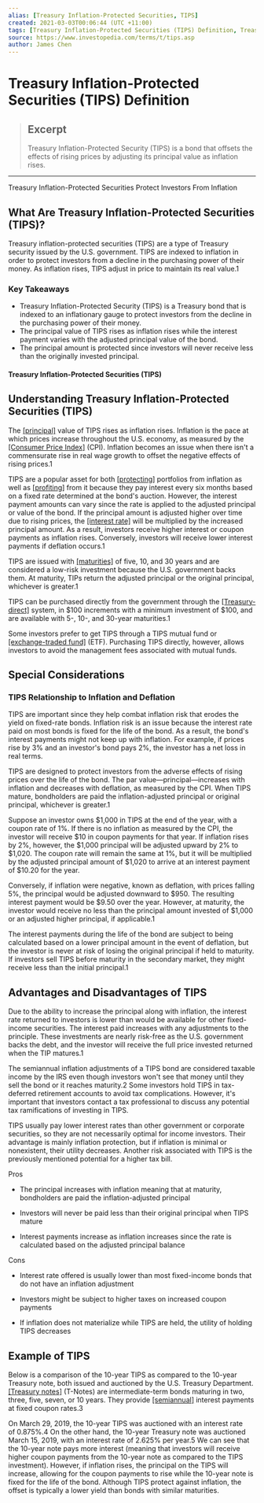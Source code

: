 ```yaml
---
alias: [Treasury Inflation-Protected Securities, TIPS]
created: 2021-03-03T00:06:44 (UTC +11:00)
tags: [Treasury Inflation-Protected Securities (TIPS) Definition, Treasury Inflation-Protected Securities Protect Investors From Inflation]
source: https://www.investopedia.com/terms/t/tips.asp
author: James Chen
---
```


# Treasury Inflation-Protected Securities (TIPS) Definition

> ## Excerpt
> Treasury Inflation-Protected Security (TIPS) is a bond that offsets the effects of rising prices by adjusting its principal value as inflation rises.

---

Treasury Inflation-Protected Securities Protect Investors From Inflation
## What Are Treasury Inflation-Protected Securities (TIPS)?

Treasury inflation-protected securities (TIPS) are a type of Treasury security issued by the U.S. government. TIPS are indexed to inflation in order to protect investors from a decline in the purchasing power of their money. As inflation rises, TIPS adjust in price to maintain its real value.1

### Key Takeaways

-   Treasury Inflation-Protected Security (TIPS) is a Treasury bond that is indexed to an inflationary gauge to protect investors from the decline in the purchasing power of their money.
-   The principal value of TIPS rises as inflation rises while the interest payment varies with the adjusted principal value of the bond.
-   The principal amount is protected since investors will never receive less than the originally invested principal.

#### Treasury Inflation-Protected Securities (TIPS)

## Understanding Treasury Inflation-Protected Securities (TIPS)

The [[principal]](https://www.investopedia.com/terms/p/principal.asp) value of TIPS rises as inflation rises. Inflation is the pace at which prices increase throughout the U.S. economy, as measured by the [[Consumer Price Index]](https://www.investopedia.com/terms/c/consumerpriceindex.asp) (CPI). Inflation becomes an issue when there isn't a commensurate rise in real wage growth to offset the negative effects of rising prices.1

TIPS are a popular asset for both [[protecting]](https://www.investopedia.com/articles/investing/081315/9-top-assets-protection-against-inflation.asp) portfolios from inflation as well as [[profiting]](https://www.investopedia.com/articles/investing/080813/how-profit-inflation.asp) from it because they pay interest every six months based on a fixed rate determined at the bond's auction. However, the interest payment amounts can vary since the rate is applied to the adjusted principal or value of the bond. If the principal amount is adjusted higher over time due to rising prices, the [[interest rate]](https://www.investopedia.com/ask/answers/032515/what-difference-between-real-and-nominal-interest-rates.asp) will be multiplied by the increased principal amount. As a result, investors receive higher interest or coupon payments as inflation rises. Conversely, investors will receive lower interest payments if deflation occurs.1

TIPS are issued with [[maturities]](https://www.investopedia.com/terms/m/maturity.asp) of five, 10, and 30 years and are considered a low-risk investment because the U.S. government backs them. At maturity, TIPs return the adjusted principal or the original principal, whichever is greater.1 

TIPS can be purchased directly from the government through the [[Treasury-direct]](https://www.treasurydirect.gov/indiv/products/prod_tips_glance.htm) system, in $100 increments with a minimum investment of $100, and are available with 5-, 10-, and 30-year maturities.1

Some investors prefer to get TIPS through a TIPS mutual fund or [[exchange-traded fund]](https://www.investopedia.com/terms/e/etf.asp) (ETF). Purchasing TIPS directly, however, allows investors to avoid the management fees associated with mutual funds.

## Special Considerations

### TIPS Relationship to Inflation and Deflation

TIPS are important since they help combat inflation risk that erodes the yield on fixed-rate bonds. Inflation risk is an issue because the interest rate paid on most bonds is fixed for the life of the bond. As a result, the bond's interest payments might not keep up with inflation. For example, if prices rise by 3% and an investor's bond pays 2%, the investor has a net loss in real terms.

TIPS are designed to protect investors from the adverse effects of rising prices over the life of the bond. The par value—principal—increases with inflation and decreases with deflation, as measured by the CPI. When TIPS mature, bondholders are paid the inflation-adjusted principal or original principal, whichever is greater.1 

Suppose an investor owns $1,000 in TIPS at the end of the year, with a coupon rate of 1%. If there is no inflation as measured by the CPI, the investor will receive $10 in coupon payments for that year. If inflation rises by 2%, however, the $1,000 principal will be adjusted upward by 2% to $1,020. The coupon rate will remain the same at 1%, but it will be multiplied by the adjusted principal amount of $1,020 to arrive at an interest payment of $10.20 for the year.

Conversely, if inflation were negative, known as deflation, with prices falling 5%, the principal would be adjusted downward to $950. The resulting interest payment would be $9.50 over the year. However, at maturity, the investor would receive no less than the principal amount invested of $1,000 or an adjusted higher principal, if applicable.1

The interest payments during the life of the bond are subject to being calculated based on a lower principal amount in the event of deflation, but the investor is never at risk of losing the original principal if held to maturity. If investors sell TIPS before maturity in the secondary market, they might receive less than the initial principal.1

## Advantages and Disadvantages of TIPS

Due to the ability to increase the principal along with inflation, the interest rate returned to investors is lower than would be available for other fixed-income securities. The interest paid increases with any adjustments to the principle. These investments are nearly risk-free as the U.S. government backs the debt, and the investor will receive the full price invested returned when the TIP matures.1

The semiannual inflation adjustments of a TIPS bond are considered taxable income by the IRS even though investors won't see that money until they sell the bond or it reaches maturity.2 Some investors hold TIPS in tax-deferred retirement accounts to avoid tax complications. However, it's important that investors contact a tax professional to discuss any potential tax ramifications of investing in TIPS.

TIPS usually pay lower interest rates than other government or corporate securities, so they are not necessarily optimal for income investors. Their advantage is mainly inflation protection, but if inflation is minimal or nonexistent, their utility decreases. Another risk associated with TIPS is the previously mentioned potential for a higher tax bill.

Pros

-   The principal increases with inflation meaning that at maturity, bondholders are paid the inflation-adjusted principal
    
-   Investors will never be paid less than their original principal when TIPS mature
    
-   Interest payments increase as inflation increases since the rate is calculated based on the adjusted principal balance
    

Cons

-   Interest rate offered is usually lower than most fixed-income bonds that do not have an inflation adjustment
    
-   Investors might be subject to higher taxes on increased coupon payments
    
-   If inflation does not materialize while TIPS are held, the utility of holding TIPS decreases
    

## Example of TIPS

Below is a comparison of the 10-year TIPS as compared to the 10-year Treasury note, both issued and auctioned by the U.S. Treasury Department. [[Treasury notes]](https://www.investopedia.com/terms/t/treasurynote.asp) (T-Notes) are intermediate-term bonds maturing in two, three, five, seven, or 10 years. They provide [[semiannual]](https://www.investopedia.com/terms/s/semiannual.asp) interest payments at fixed coupon rates.3

On March 29, 2019, the 10-year TIPS was auctioned with an interest rate of 0.875%.4 On the other hand, the 10-year Treasury note was auctioned March 15, 2019, with an interest rate of 2.625% per year.5 We can see that the 10-year note pays more interest (meaning that investors will receive higher coupon payments from the 10-year note as compared to the TIPS investment). However, if inflation rises, the principal on the TIPS will increase, allowing for the coupon payments to rise while the 10-year note is fixed for the life of the bond. Although TIPS protect against inflation, the offset is typically a lower yield than bonds with similar maturities.
